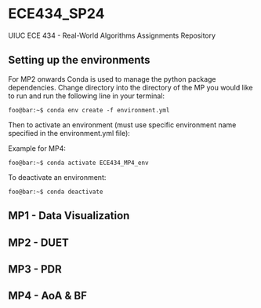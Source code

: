 # ECE434_SP24

UIUC ECE 434 - Real-World Algorithms Assignments Repository

## Setting up the environments
For MP2 onwards Conda is used to manage the python package dependencies. Change directory into the directory of the MP you would like to run and run the following line in your terminal:

```console
foo@bar:~$ conda env create -f environment.yml
```
Then to activate an environment (must use specific environment name specified in the environment.yml file):

Example for MP4:

```console
foo@bar:~$ conda activate ECE434_MP4_env
```

To deactivate an environment:

```console
foo@bar:~$ conda deactivate  
```

## MP1 - Data Visualization

## MP2 - DUET

## MP3 - PDR

## MP4 - AoA & BF
